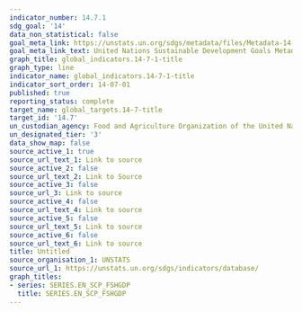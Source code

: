 ```yaml
---
indicator_number: 14.7.1
sdg_goal: '14'
data_non_statistical: false
goal_meta_link: https://unstats.un.org/sdgs/metadata/files/Metadata-14-07-01.pdf
goal_meta_link_text: United Nations Sustainable Development Goals Metadata (pdf 288kB)
graph_title: global_indicators.14-7-1-title
graph_type: line
indicator_name: global_indicators.14-7-1-title
indicator_sort_order: 14-07-01
published: true
reporting_status: complete
target_name: global_targets.14-7-title
target_id: '14.7'
un_custodian_agency: Food and Agriculture Organization of the United Nations (FAO)
un_designated_tier: '3'
data_show_map: false
source_active_1: true
source_url_text_1: Link to source
source_active_2: false
source_url_text_2: Link to Source
source_active_3: false
source_url_3: Link to source
source_active_4: false
source_url_text_4: Link to source
source_active_5: false
source_url_text_5: Link to source
source_active_6: false
source_url_text_6: Link to source
title: Untitled
source_organisation_1: UNSTATS
source_url_1: https://unstats.un.org/sdgs/indicators/database/
graph_titles:
- series: SERIES.EN_SCP_FSHGDP
  title: SERIES.EN_SCP_FSHGDP
---
```

